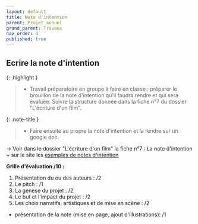 ```yaml
---
layout: default
title: Note d'intention
parent: Projet annuel
grand_parent: Travaux
nav_order: 4
published: true
---
```

## Ecrire la note d'intention

{: .highlight }
>- Travail préparatoire en groupe à faire en classe : préparer le brouillon de la note d'intention qu'il faudra rendre et qui sera évaluée. Suivre la structure donnée dans la fiche n°7 du dossier "L'écriture d'un film".

{: .note-title }
>- Faire ensuite au propre la note d'intention et la rendre sur un google doc.

→ Voir dans le dossier "L'écriture d'un film" la fiche n°7 : La note d'intention + sur le site les  [exemples de notes d'intention](../../docs/projet/3-0-note-intention.html)

**Grille d'évaluation /10 :**   
1. Présentation du ou des auteurs : /2
2. Le pitch : /1
3. La genèse du projet : /2
4. Le but et l'impact du projet : /2
5. Les choix narratifs, artistiques et de mise en scène : /2
+ présentation de la note (mise en page, ajout d'illustrations): /1